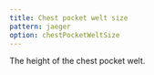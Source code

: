 ```yaml
---
title: Chest pocket welt size
pattern: jaeger
option: chestPocketWeltSize
---
```


The height of the chest pocket welt.

